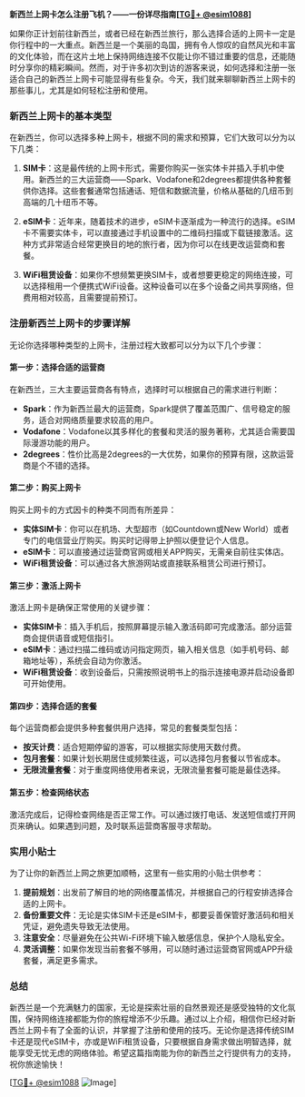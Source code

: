 **新西兰上网卡怎么注册飞机？——一份详尽指南[[TG💪+ @esim1088](https://t.me/s/esim1088)]**

如果你正计划前往新西兰，或者已经在新西兰旅行，那么选择合适的上网卡一定是你行程中的一大重点。新西兰是一个美丽的岛国，拥有令人惊叹的自然风光和丰富的文化体验，而在这片土地上保持网络连接不仅能让你不错过重要的信息，还能随时分享你的精彩瞬间。然而，对于许多初次到访的游客来说，如何选择和注册一张适合自己的新西兰上网卡可能显得有些复杂。今天，我们就来聊聊新西兰上网卡的那些事儿，尤其是如何轻松注册和使用。

### 新西兰上网卡的基本类型

在新西兰，你可以选择多种上网卡，根据不同的需求和预算，它们大致可以分为以下几类：

1. **SIM卡**：这是最传统的上网卡形式，需要你购买一张实体卡并插入手机中使用。新西兰的三大运营商——Spark、Vodafone和2degrees都提供各种套餐供你选择。这些套餐通常包括通话、短信和数据流量，价格从基础的几纽币到高端的几十纽币不等。

2. **eSIM卡**：近年来，随着技术的进步，eSIM卡逐渐成为一种流行的选择。eSIM卡不需要实体卡，可以直接通过手机设置中的二维码扫描或下载链接激活。这种方式非常适合经常更换目的地的旅行者，因为你可以在线更改运营商和套餐。

3. **WiFi租赁设备**：如果你不想频繁更换SIM卡，或者想要更稳定的网络连接，可以选择租用一个便携式WiFi设备。这种设备可以在多个设备之间共享网络，但费用相对较高，且需要提前预订。

### 注册新西兰上网卡的步骤详解

无论你选择哪种类型的上网卡，注册过程大致都可以分为以下几个步骤：

#### 第一步：选择合适的运营商

在新西兰，三大主要运营商各有特点，选择时可以根据自己的需求进行判断：

- **Spark**：作为新西兰最大的运营商，Spark提供了覆盖范围广、信号稳定的服务，适合对网络质量要求较高的用户。
- **Vodafone**：Vodafone以其多样化的套餐和灵活的服务著称，尤其适合需要国际漫游功能的用户。
- **2degrees**：性价比高是2degrees的一大优势，如果你的预算有限，这款运营商是个不错的选择。

#### 第二步：购买上网卡

购买上网卡的方式因卡的种类不同而有所差异：

- **实体SIM卡**：你可以在机场、大型超市（如Countdown或New World）或者专门的电信营业厅购买。购买时记得带上护照以便登记个人信息。
- **eSIM卡**：可以直接通过运营商官网或相关APP购买，无需亲自前往实体店。
- **WiFi租赁设备**：可以通过各大旅游网站或直接联系租赁公司进行预订。

#### 第三步：激活上网卡

激活上网卡是确保正常使用的关键步骤：

- **实体SIM卡**：插入手机后，按照屏幕提示输入激活码即可完成激活。部分运营商会提供语音或短信指引。
- **eSIM卡**：通过扫描二维码或访问指定网页，输入相关信息（如手机号码、邮箱地址等），系统会自动为你激活。
- **WiFi租赁设备**：收到设备后，只需按照说明书上的指示连接电源并启动设备即可开始使用。

#### 第四步：选择合适的套餐

每个运营商都会提供多种套餐供用户选择，常见的套餐类型包括：

- **按天计费**：适合短期停留的游客，可以根据实际使用天数付费。
- **包月套餐**：如果计划长期居住或频繁往返，可以选择包月套餐以节省成本。
- **无限流量套餐**：对于重度网络使用者来说，无限流量套餐可能是最佳选择。

#### 第五步：检查网络状态

激活完成后，记得检查网络是否正常工作。可以通过拨打电话、发送短信或打开网页来确认。如果遇到问题，及时联系运营商客服寻求帮助。

### 实用小贴士

为了让你的新西兰上网之旅更加顺畅，这里有一些实用的小贴士供参考：

1. **提前规划**：出发前了解目的地的网络覆盖情况，并根据自己的行程安排选择合适的上网卡。
2. **备份重要文件**：无论是实体SIM卡还是eSIM卡，都要妥善保管好激活码和相关凭证，避免遗失导致无法使用。
3. **注意安全**：尽量避免在公共Wi-Fi环境下输入敏感信息，保护个人隐私安全。
4. **灵活调整**：如果你发现当前套餐不够用，可以随时通过运营商官网或APP升级套餐，满足更多需求。

### 总结

新西兰是一个充满魅力的国家，无论是探索壮丽的自然景观还是感受独特的文化氛围，保持网络连接都能为你的旅程增添不少乐趣。通过以上介绍，相信你已经对新西兰上网卡有了全面的认识，并掌握了注册和使用的技巧。无论你是选择传统SIM卡还是现代eSIM卡，亦或是WiFi租赁设备，只要根据自身需求做出明智选择，就能享受无忧无虑的网络体验。希望这篇指南能为你的新西兰之行提供有力的支持，祝你旅途愉快！

[[TG💪+ @esim1088](https://t.me/s/esim1088) ![Image](https://i.postimg.cc/4NQfJmqS/Snipaste-2025-05-13-00-14-12.png)]